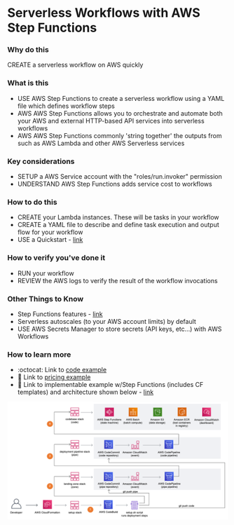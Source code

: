 # Serverless Workflows with AWS Step Functions

### Why do this
 CREATE a serverless workflow on AWS quickly

### What is this
 - USE AWS Step Functions to create a serverless workflow using a YAML file which defines workflow steps
- AWS AWS Step Functions allows you to orchestrate and automate both your AWS and external HTTP-based API services into serverless workflows
 - AWS AWS Step Functions commonly 'string together' the outputs from such as AWS Lambda and other AWS Serverless services

### Key considerations
 - SETUP a AWS Service account with the "roles/run.invoker" permission
 - UNDERSTAND AWS Step Functions adds service cost to workflows

### How to do this
 - CREATE your Lambda instances.  These will be tasks in your workflow
 - CREATE a YAML file to describe and define task execution and output flow for your workflow
 - USE a Quickstart - [link](https://aws.amazon.com/blogs/compute/serverless-workflows-with-aws-step-functions/)

### How to verify you've done it
 - RUN your workflow
 - REVIEW the AWS logs to verify the result of the workflow invocations 

### Other Things to Know
 - Step Functions features - [link](https://aws.amazon.com/blogs/compute/step-functions-features/)
 - Serverless autoscales (to your AWS account limits) by default
 - USE AWS Secrets Manager to store secrets (API keys, etc...) with AWS Workflows

### How to learn more
 - :octocat: Link to [code example](https://github.com/awslabs/aws-serverless-workflows/blob/master/examples/step-functions-example.yaml)
- 📘 Link to [pricing example](https://aws.amazon.com/serverless-workflows/pricing/)
- 📘 Link to implementable example w/Step Functions (includes CF templates) and architecture shown below - [link](https://aws.amazon.com/solutions/implementations/genomics-secondary-analysis-using-aws-step-functions-and-aws-batch/)

<img src="https://github.com/lynnlangit/aws-for-bioinformatics/blob/main/5_Serverless_%26_ML/1_Lambda/images/secondary-step-functions.png" width=800>
 
